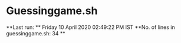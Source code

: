 # Guessinggame.sh
**Last run: ** Friday 10 April 2020 02:49:22 PM IST
**No. of lines in guessinggame.sh: 34 **
